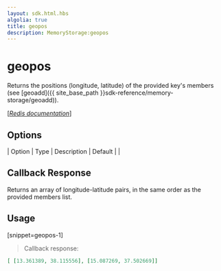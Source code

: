 ```yaml
---
layout: sdk.html.hbs
algolia: true
title: geopos
description: MemoryStorage:geopos
---
```


  

# geopos
Returns the positions (longitude, latitude) of the provided key's members (see [geoadd]({{ site_base_path }}sdk-reference/memory-storage/geoadd)).  

[[_Redis documentation_]](https://redis.io/commands/geopos)


## Options

| Option | Type | Description | Default |
|
## Callback Response

Returns an array of longitude-latitude pairs, in the same order as the provided members list.  

## Usage

[snippet=geopos-1]
> Callback response:

```json
[ [13.361389, 38.115556], [15.087269, 37.502669]]
```